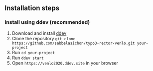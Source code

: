  ## Installation steps
 
 ### Install using ddev (recommended)
 1. Download and install [ddev](https://ddev.readthedocs.io/en/stable/#installation)
 1. Clone the repository `git clone https://github.com/sabbelasichon/typo3-rector-venlo.git your-project`
 1. Run `cd your-project`
 1. Run `ddev start`
 1. Open `https://venlo2020.ddev.site` in your browser